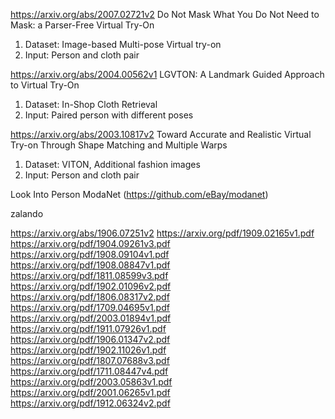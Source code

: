 https://arxiv.org/abs/2007.02721v2
Do Not Mask What You Do Not Need to Mask: a Parser-Free Virtual Try-On
1. Dataset: Image-based Multi-pose Virtual try-on
2. Input: Person and cloth pair

https://arxiv.org/abs/2004.00562v1
LGVTON: A Landmark Guided Approach to Virtual Try-On
1. Dataset: In-Shop Cloth Retrieval
2. Input: Paired person with different poses

https://arxiv.org/abs/2003.10817v2
Toward Accurate and Realistic Virtual Try-on Through Shape Matching and Multiple Warps
1. Dataset: VITON, Additional fashion images
2. Input: Person and cloth pair


Look Into Person
ModaNet (https://github.com/eBay/modanet)

zalando

https://arxiv.org/abs/1906.07251v2
https://arxiv.org/pdf/1909.02165v1.pdf
https://arxiv.org/pdf/1904.09261v3.pdf
https://arxiv.org/pdf/1908.09104v1.pdf
https://arxiv.org/pdf/1908.08847v1.pdf
https://arxiv.org/pdf/1811.08599v3.pdf
https://arxiv.org/pdf/1902.01096v2.pdf
https://arxiv.org/pdf/1806.08317v2.pdf
https://arxiv.org/pdf/1709.04695v1.pdf
https://arxiv.org/pdf/2003.01894v1.pdf
https://arxiv.org/pdf/1911.07926v1.pdf
https://arxiv.org/pdf/1906.01347v2.pdf
https://arxiv.org/pdf/1902.11026v1.pdf
https://arxiv.org/pdf/1807.07688v3.pdf
https://arxiv.org/pdf/1711.08447v4.pdf
https://arxiv.org/pdf/2003.05863v1.pdf
https://arxiv.org/pdf/2001.06265v1.pdf
https://arxiv.org/pdf/1912.06324v2.pdf